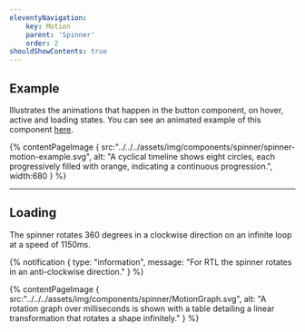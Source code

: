 ```yaml
---
eleventyNavigation:
    key: Motion
    parent: 'Spinner'
    order: 2
shouldShowContents: true
---
```


## Example
Illustrates the animations that happen in the button component, on hover, active and loading states. You can see an animated example of this component [here](https://drive.google.com/drive/folders/1uz-RLSiNUkjDccpI89puM1cp_whpGobX).


{% contentPageImage {
    src:"../../../assets/img/components/spinner/spinner-motion-example.svg",
    alt: "A cyclical timeline shows eight circles, each progressively filled with orange, indicating a continuous progression.",
    width:680
} %}
 
---

## Loading

The spinner rotates 360 degrees in a clockwise direction on an infinite loop at a speed of 1150ms.

{% notification {
 type: "information",
 message: "For RTL the spinner rotates in an anti-clockwise direction."
} %}

{% contentPageImage {
    src:"../../../assets/img/components/spinner/MotionGraph.svg",
    alt: "A rotation graph over milliseconds is shown with a table detailing a linear transformation that rotates a shape infinitely."
} %}

